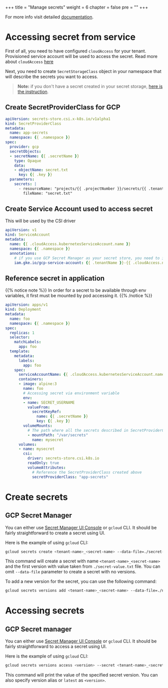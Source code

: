+++
title = "Manage secrets"
weight = 6
chapter = false
pre = ""
+++

For more info visit detailed [documentation](../../../app/secret-management).

# Accessing secret from service
First of all, you need to have configured `cloudAccess` for your tenant. Provisioned service account will be used to
access the secret. Read more about `cloudAccess` [here](../../../app/accessing-cloud-infra)

Next, you need to create `SecretStorageClass` object in your namespace that will describe the secrets you want to access.

> **Note:** if you don't have a secret created in your secret storage, [here is the instruction](#create-secrets).

## Create SecretProviderClass for GCP

```yaml
apiVersion: secrets-store.csi.x-k8s.io/v1alpha1
kind: SecretProviderClass
metadata:
  name: app-secrets
  namespace: {{ .namespace }}
spec:
  provider: gcp
  secretObjects:
  - secretName: {{ .secretName }}
    type: Opaque
    data: 
    - objectName: secret.txt
      key: {{ .key }}
  parameters:
    secrets: |
      - resourceName: "projects/{{ .projectNumber }}/secrets/{{ .tenantName }}_{{ .secretName }}/versions/latest"
        fileName: "secret.txt"
```

## Create Service Account used to access secret

This will be used by the CSI driver

```yaml
apiVersion: v1
kind: ServiceAccount
metadata:
  name: {{ .cloudAccess.kubernetesServiceAccount.name }}
  namespace: {{ .namespace }}
  annotations:
    # if you use GCP Secret Manager as your secret store, you need to impersonate cloudAccess service account to allow CSI Driver to fetch and mount the secret
    iam.gke.io/gcp-service-account: {{ .tenantName }}-{{ .cloudAccess.name }}@{{ .projectId }}.iam.gserviceaccount.com
```

## Reference secret in application

{{% notice note %}}
In order for a secret to be available through env variables, it first must be mounted by pod accessing it.
{{% /notice %}}

```yaml
apiVersion: apps/v1
kind: Deployment
metadata:
  name: foo
  namespace: {{ .namespace }}
spec:
  replicas: 1
  selector:
    matchLabels:
      app: foo
  template:
    metadata:
      labels:
        app: foo
    spec:
      serviceAccountName: {{ .cloudAccess.kubernetesServiceAccount.name }}
      containers:
      - image: alpine:3
        name: foo
        # Accessing secret via environment variable
        env:
        - name: SECRET_USERNAME
          valueFrom:
            secretKeyRef:
              name: {{ .secretName }}
              key: {{ .key }}
        volumeMounts:
          # The path where all the secrets described in SecretProviderClass will be mounted
          - mountPath: "/var/secrets"
            name: mysecret
      volumes:
      - name: mysecret
        csi:
          driver: secrets-store.csi.k8s.io
          readOnly: true
          volumeAttributes:
            # Reference the SecretProviderClass created above
            secretProviderClass: "app-secrets"
```

# Create secrets
## GCP Secret Manager
You can either use [Secret Manager UI Console](https://cloud.google.com/security/products/secret-manager) or `gcloud` CLI.
It should be fairly straightforward to create a secret using UI.

Here is the example of using `gcloud` CLI:
```bash
gcloud secrets create <tenant-name>_<secret-name> --data-file=./secret-value.txt
```
This command will create a secret with name `<tenant-name>_<secret-name>` and the first version with value taken from `./secret-value.txt` file.
You can omit `--data-file` parameter to create a secret with no versions.

To add a new version for the secret, you can use the following command:
```bash
gcloud secrets versions add <tenant-name>_<secret-name> --data-file=./new-secret-value.txt
```

# Accessing secrets
## GCP Secret manager
You can either use [Secret Manager UI Console](https://cloud.google.com/security/products/secret-manager) or `gcloud` CLI.
It should be fairly straightforward to access a secret using UI.

Here is the example of using `gcloud` CLI:
```bash
gcloud secrets versions access <version> --secret <tenant-name>_<secret-name>
```

This command will print the value of the specified secret version.
You can also specify version alias or `latest` as `<version>`.

